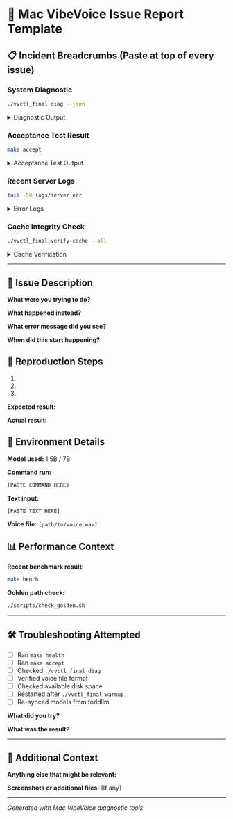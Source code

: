 # 🚨 Mac VibeVoice Issue Report Template

## 📋 Incident Breadcrumbs (Paste at top of every issue)

### **System Diagnostic**
```bash
./vvctl_final diag --json
```
<details><summary>Diagnostic Output</summary>

```json
[PASTE OUTPUT HERE]
```

</details>

### **Acceptance Test Result**
```bash
make accept
```
<details><summary>Acceptance Test Output</summary>

```
[PASTE OUTPUT HERE]
```

</details>

### **Recent Server Logs**
```bash
tail -50 logs/server.err
```
<details><summary>Error Logs</summary>

```
[PASTE OUTPUT HERE]
```

</details>

### **Cache Integrity Check**
```bash
./vvctl_final verify-cache --all
```
<details><summary>Cache Verification</summary>

```
[PASTE OUTPUT HERE]
```

</details>

---

## 📝 Issue Description

**What were you trying to do?**


**What happened instead?**


**What error message did you see?**


**When did this start happening?**


## 🔬 Reproduction Steps

1. 
2. 
3. 

**Expected result:**


**Actual result:**


## 🎯 Environment Details

**Model used:** 1.5B / 7B

**Command run:**
```bash
[PASTE COMMAND HERE]
```

**Text input:**
```
[PASTE TEXT HERE]
```

**Voice file:** `[path/to/voice.wav]`

## 📊 Performance Context

**Recent benchmark result:**
```bash
make bench
```

**Golden path check:**
```bash
./scripts/check_golden.sh
```

---

## 🛠️ Troubleshooting Attempted

- [ ] Ran `make health`
- [ ] Ran `make accept` 
- [ ] Checked `./vvctl_final diag`
- [ ] Verified voice file format
- [ ] Checked available disk space
- [ ] Restarted after `./vvctl_final warmup`
- [ ] Re-synced models from toddllm

**What did you try?**


**What was the result?**


---

## 🎯 Additional Context

**Anything else that might be relevant:**


**Screenshots or additional files:** [If any]

---

*Generated with Mac VibeVoice diagnostic tools*